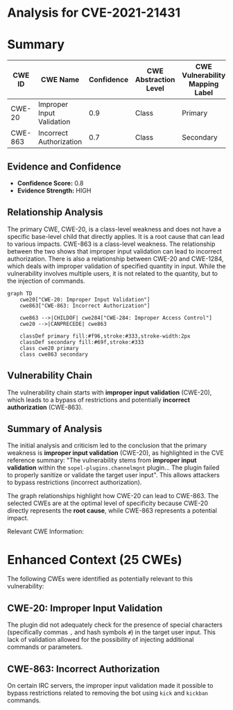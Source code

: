 # Analysis for CVE-2021-21431

# Summary
| CWE ID | CWE Name | Confidence | CWE Abstraction Level | CWE Vulnerability Mapping Label | CWE-Vulnerability Mapping Notes |
|---|---|---|---|---|---|
| CWE-20 | Improper Input Validation | 0.9 | Class | Primary | Allowed |
| CWE-863 | Incorrect Authorization | 0.7 | Class | Secondary | Allowed-with-Review |

## Evidence and Confidence

*   **Confidence Score:** 0.8
*   **Evidence Strength:** HIGH

## Relationship Analysis
The primary CWE, CWE-20, is a class-level weakness and does not have a specific base-level child that directly applies. It is a root cause that can lead to various impacts. CWE-863 is a class-level weakness. The relationship between the two shows that improper input validation can lead to incorrect authorization. There is also a relationship between CWE-20 and CWE-1284, which deals with improper validation of specified quantity in input. While the vulnerability involves multiple users, it is not related to the quantity, but to the injection of commands.

```mermaid
graph TD
    cwe20["CWE-20: Improper Input Validation"]
    cwe863["CWE-863: Incorrect Authorization"]
    
    cwe863 -->|CHILDOF| cwe284["CWE-284: Improper Access Control"]
    cwe20 -->|CANPRECEDE| cwe863
    
    classDef primary fill:#f96,stroke:#333,stroke-width:2px
    classDef secondary fill:#69f,stroke:#333
    class cwe20 primary
    class cwe863 secondary
```

## Vulnerability Chain
The vulnerability chain starts with **improper input validation** (CWE-20), which leads to a bypass of restrictions and potentially **incorrect authorization** (CWE-863).

## Summary of Analysis
The initial analysis and criticism led to the conclusion that the primary weakness is **improper input validation** (CWE-20), as highlighted in the CVE reference summary: "The vulnerability stems from **improper input validation** within the `sopel-plugins.channelmgnt` plugin... The plugin failed to properly sanitize or validate the target user input". This allows attackers to bypass restrictions (incorrect authorization).

The graph relationships highlight how CWE-20 can lead to CWE-863. The selected CWEs are at the optimal level of specificity because CWE-20 directly represents the **root cause**, while CWE-863 represents a potential impact.

Relevant CWE Information:

# Enhanced Context (25 CWEs)
The following CWEs were identified as potentially relevant to this vulnerability:

## CWE-20: Improper Input Validation
The plugin did not adequately check for the presence of special characters (specifically commas `,` and hash symbols `#`) in the target user input. This lack of validation allowed for the possibility of injecting additional commands or parameters.

## CWE-863: Incorrect Authorization
On certain IRC servers, the improper input validation made it possible to bypass restrictions related to removing the bot using `kick` and `kickban` commands.